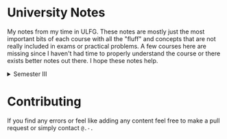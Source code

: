 # University Notes

My notes from my time in ULFG. These notes are mostly just the most important bits of each course with all the "fluff" and concepts that are not really included in exams or practical problems. A few courses here are missing since I haven't had time to properly understand the course or there exists better notes out there. I hope these notes help.

<details>

<summary>Semester III</summary>

- [Analysis III](https://raw.githubusercontent.com/the-refrigerator/ULFG-Notes/main/Semester%203/Analysis%20III/main.pdf)
- [Electricity II](https://raw.githubusercontent.com/the-refrigerator/ULFG-Notes/main/Semester%203/Electricity%20II/main.pdf)
- [Differential Geometry](https://raw.githubusercontent.com/the-refrigerator/ULFG-Notes/main/Semester%203/Differential%20Geometry/main.pdf)
<!--- - [Mechanics II](https://raw.githubusercontent.com/the-refrigerator/ULFG-Notes/main/Semester%203/Mechanics%20II/main.pdf) --->

</details>

# Contributing

If you find any errors or feel like adding any content feel free to make a pull request or simply contact `@.-.`

